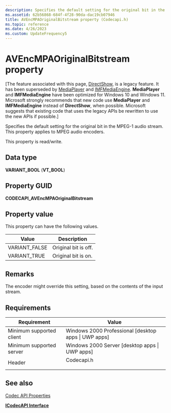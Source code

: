 ```yaml
---
description: Specifies the default setting for the original bit in the MPEG-1 audio stream. This property applies to MPEG audio encoders.
ms.assetid: 62b56868-684f-4f28-90da-dac19cb07946
title: AVEncMPAOriginalBitstream property (Codecapi.h)
ms.topic: reference
ms.date: 4/26/2023
ms.custom: UpdateFrequency5
---
```


# AVEncMPAOriginalBitstream property

\[The feature associated with this page, [DirectShow](/windows/win32/directshow/directshow), is a legacy feature. It has been superseded by [MediaPlayer](/uwp/api/Windows.Media.Playback.MediaPlayer) and [IMFMediaEngine](/windows/win32/api/mfmediaengine/nn-mfmediaengine-imfmediaengine). **MediaPlayer** and **IMFMediaEngine** have been optimized for Windows 10 and Windows 11. Microsoft strongly recommends that new code use **MediaPlayer** and **IMFMediaEngine** instead of **DirectShow**, when possible. Microsoft suggests that existing code that uses the legacy APIs be rewritten to use the new APIs if possible.\]

Specifies the default setting for the original bit in the MPEG-1 audio stream. This property applies to MPEG audio encoders.

This property is read/write.

## Data type

**VARIANT\_BOOL** (**VT\_BOOL**)

## Property GUID

**CODECAPI\_AVEncMPAOriginalBitstream**

## Property value

This property can have the following values.



| Value          | Description          |
|----------------|----------------------|
| VARIANT\_FALSE | Original bit is off. |
| VARIANT\_TRUE  | Original bit is on.  |



 

## Remarks

The encoder might override this setting, based on the contents of the input stream.

## Requirements



| Requirement | Value |
|-------------------------------------|---------------------------------------------------------------------------------------|
| Minimum supported client<br/> | Windows 2000 Professional \[desktop apps \| UWP apps\]<br/>                     |
| Minimum supported server<br/> | Windows 2000 Server \[desktop apps \| UWP apps\]<br/>                           |
| Header<br/>                   | <dl> <dt>Codecapi.h</dt> </dl> |



## See also

<dl> <dt>

[Codec API Properties](codec-api-properties.md)
</dt> <dt>

[**ICodecAPI Interface**](/windows/desktop/api/Strmif/nn-strmif-icodecapi)
</dt> </dl>

 

 




